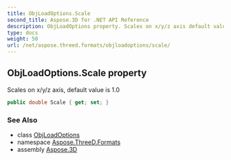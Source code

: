 ```yaml
---
title: ObjLoadOptions.Scale
second_title: Aspose.3D for .NET API Reference
description: ObjLoadOptions property. Scales on x/y/z axis default value is 1.0
type: docs
weight: 50
url: /net/aspose.threed.formats/objloadoptions/scale/
---
```

## ObjLoadOptions.Scale property

Scales on x/y/z axis, default value is 1.0

```csharp
public double Scale { get; set; }
```

### See Also

* class [ObjLoadOptions](../)
* namespace [Aspose.ThreeD.Formats](../../objloadoptions/)
* assembly [Aspose.3D](../../../)


